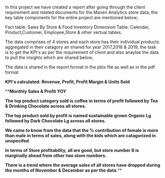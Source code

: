  In this project we have created a report after going through the client requirement and related documents for the Maven Analytics store data, the key table components for the entire project are mentioned below;

Fact table: Sales By Store & Food Inventory
Dimension Table: Calendar, Product,Customer, Employee,Store & other vertual tables.

The data comprises of 4 stores and each store has their individual products aggregated in their catagory an shared for year 2017,2018 & 2019, the task is to get the KPI's as per the requirement of client and also anaylse the data to pull the insights which are shared below;

The data is shared in the report format in the pbix file as well as in the pdf format

**KPI's calculated: Revenue, Profit, Profit Margin & Units Sold**

****Monthly Sales & Profit YOY**

**The top product category sold is coffee in terms of profit followed by Tea & Drinking Chocolate across all stores.**

**The top product sold by profit is named sustainable grown Organic Lg followed by Dark Chocolate Lg across all stores.**

**We came to know from the data that the % contribution of female is more than male in terms of sales, along with the kids which are catagorized in unspecifed**

**In terms of Store profitability, all are good, but store number 8 is marginally ahead from other two store numbers.**

**There is a trend where the average sales of all stores have dropped during the months of November & December as per the data.****
